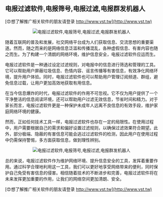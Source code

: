 ## **电报过滤软件,电报筛号,电报过滤,电报群发机器人**

[😍想了解推广相关软件的朋友请登录 http://www.vst.tw](http://www.vst.tw)

 <center><img src="https://vst.tw/MP4/tuiguang/png/6.png" alt="电报过滤软件,电报筛号,电报过滤,电报群发机器人"></center>

随着互联网的普及和发展，社交网络平台成为人们获取信息、交流思想的重要渠道。然而，随之而来的是网络信息泛滥和传播混乱，各种虚假信息、有害内容也随之而生。为了构建一个清朗的网络环境，维护信息安全，电报过滤软件应运而生。

电报过滤软件是一种通过设定过滤规则，对电报中的信息进行筛选和管理的工具。它可以帮助用户屏蔽垃圾信息、色情内容、谣言传播等有害信息，有效净化网络环境，提升用户体验。同时，电报过滤软件也可以帮助用户管理订阅频道、群组，避免信息过载，让用户更加高效地获取有用信息。

在当今信息爆炸的时代，电报过滤软件的作用不可忽视。它不仅为用户提供了一个干净整洁的信息阅读环境，还可以帮助用户过滤无效信息，节省时间和精力。对于家长而言，电报过滤软件更是一种保护未成年人远离不良信息的有效手段，维护家庭网络环境的健康。

然而，正如任何技术工具一样，电报过滤软件也存在一定的局限性。在使用过程中，用户需要根据自己的需求和偏好设置过滤规则，以确保过滤效果符合期望。此外，部分极端、隐蔽的有害信息可能会逃过过滤软件的检测，因此用户在使用过程中仍需保持警惕，多方面获取信息，做到理性辨别。

 <center><img src="https://vst.tw/MP4/tuiguang/png/3.png" alt="电报过滤软件,电报筛号,电报过滤,电报群发机器人"></center>

总的来说，电报过滤软件作为维护网络环境、提升信息安全的工具，发挥着重要作用。通过科学合理地利用这一工具，我们可以更好地享受网络带来的便利，同时保护自己免受有害信息的侵害。相信随着技术的不断进步和完善，电报过滤软件将在未来发挥更加重要的作用，让我们的网络空间更加清朗、安全。

[😍想了解推广相关软件的朋友请登录 http://www.vst.tw](http://www.vst.tw)



